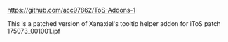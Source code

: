 https://github.com/acc97862/ToS-Addons-1

This is a patched version of Xanaxiel's tooltip helper addon for iToS patch 175073_001001.ipf